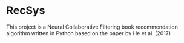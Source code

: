 # RecSys
This project is a Neural Collaborative Filtering book recommendation algorithm written in Python based on the paper by He et al. (2017)
